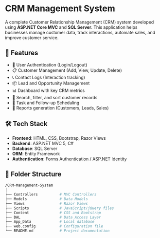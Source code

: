 # CRM Management System

A complete Customer Relationship Management (CRM) system developed using **ASP.NET Core MVC** and **SQL Server**. This application helps businesses manage customer data, track interactions, automate sales, and improve customer service.

## 🚀 Features

- 🔐 User Authentication (Login/Logout)
- 📋 Customer Management (Add, View, Update, Delete)
- 📞 Contact Logs (Interaction tracking)
- 📦 Lead and Opportunity Management
- 📊 Dashboard with key CRM metrics
- 🔎 Search, filter, and sort customer records
- 📅 Task and Follow-up Scheduling
- 🧾 Reports generation (Customers, Leads, Sales)

## 🛠️ Tech Stack

- **Frontend**: HTML, CSS, Bootstrap, Razor Views
- **Backend**: ASP.NET MVC 5, C#
- **Database**: SQL Server
- **ORM**: Entity Framework
- **Authentication**: Forms Authentication / ASP.NET Identity

## 📁 Folder Structure

```bash
/CRM-Management-System
│
├── Controllers          # MVC Controllers
├── Models               # Data Models
├── Views                # Razor Views
├── Scripts              # JavaScript/jQuery files
├── Content              # CSS and Bootstrap
├── DAL                  # Data Access Layer
├── App_Data             # Local database
├── web.config           # Configuration file
└── README.md            # Project documentation
